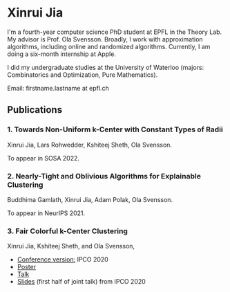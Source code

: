 # Xinrui Jia

I'm a fourth-year computer science PhD student at EPFL in the Theory Lab. My advisor is Prof. Ola Svensson. Broadly, I work with approximation algorithms, including online and randomized algorithms. Currently, I am doing a six-month internship at Apple.

I did my undergraduate studies at the University of Waterloo (majors: Combinatorics and Optimization, Pure Mathematics).

Email: firstname.lastname at epfl.ch



## Publications

### 1. Towards Non-Uniform k-Center with Constant Types of Radii
Xinrui Jia, Lars Rohwedder, Kshiteej Sheth, Ola Svensson.

To appear in SOSA 2022.

### 2. Nearly-Tight and Oblivious Algorithms for Explainable Clustering
Buddhima Gamlath, Xinrui Jia, Adam Polak, Ola Svensson.

To appear in NeurIPS 2021.

### 3. Fair Colorful k-Center Clustering
Xinrui Jia, Kshiteej Sheth, and Ola Svensson,
* [Conference version:](https://link.springer.com/chapter/10.1007%2F978-3-030-45771-6_17) IPCO 2020
* [Poster](/pdfs/k-center_poster.pdf)
* [Talk](https://www.youtube.com/watch?v=E7CUukJE_9o&t=3s)
* [Slides](/pdfs/k_center-slides.pdf) (first half of joint talk) from IPCO 2020


